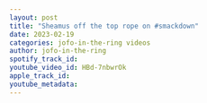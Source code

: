 ```yaml
---
layout: post
title: "Sheamus off the top rope on #smackdown"
date: 2023-02-19
categories: jofo-in-the-ring videos
author: jofo-in-the-ring
spotify_track_id: 
youtube_video_id: HBd-7nbwrOk
apple_track_id: 
youtube_metadata: 
---
```


